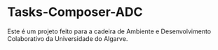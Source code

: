 # Tasks-Composer-ADC
 Este é um projeto feito para a cadeira de Ambiente e Desenvolvimento Colaborativo da Universidade do Algarve. 
